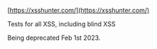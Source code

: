 

[https://xsshunter.com/](https://xsshunter.com/)  
  
  
Tests for all XSS, including blind XSS  
  
Being deprecated Feb 1st 2023.